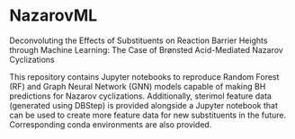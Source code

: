 # NazarovML

Deconvoluting the Effects of Substituents on Reaction Barrier Heights through Machine Learning: The Case of Brønsted Acid-Mediated Nazarov Cyclizations

This repository contains Jupyter notebooks to reproduce  Random Forest (RF) and Graph Neural Network (GNN) models capable of making BH predictions for Nazarov cyclizations. Additionally, sterimol feature data (generated using DBStep) is provided alongside a Jupyter notebook that can be used to create more feature data for new substituents in the future. Corresponding conda environments are also provided.

